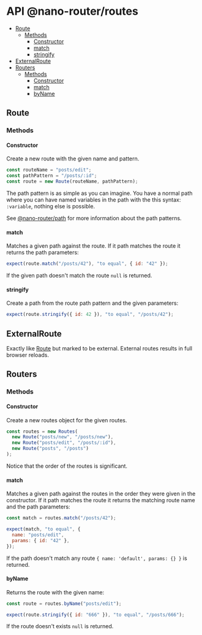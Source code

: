 # API @nano-router/routes

<!-- toc -->

- [Route](#route)
  - [Methods](#methods)
    - [Constructor](#constructor)
    - [match](#match)
    - [stringify](#stringify)
- [ExternalRoute](#externalroute)
- [Routers](#routers)
  - [Methods](#methods-1)
    - [Constructor](#constructor-1)
    - [match](#match-1)
    - [byName](#byname)

<!-- tocstop -->

## Route

### Methods

#### Constructor

Create a new route with the given name and pattern.

```js
const routeName = "posts/edit";
const pathPattern = "/posts/:id";
const route = new Route(routeName, pathPattern);
```

The path pattern is as simple as you can imagine. You have a normal path where you can have named variables in the path with the this syntax: `:variable`, nothing else is possible.

See [@nano-router/path](../path/API.md) for more information about the path
patterns.

#### match

Matches a given path against the route. If it path matches the route it returns the path parameters:

```js
expect(route.match("/posts/42"), "to equal", { id: "42" });
```

If the given path doesn't match the route `null` is returned.

#### stringify

Create a path from the route path pattern and the given parameters:

```js
expect(route.stringify({ id: 42 }), "to equal", "/posts/42");
```

## ExternalRoute

Exactly like [Route](#route) but marked to be external. External routes results
in full browser reloads.

## Routers

### Methods

#### Constructor

Create a new routes object for the given routes.

```js
const routes = new Routes(
  new Route("posts/new", "/posts/new"),
  new Route("posts/edit", "/posts/:id"),
  new Route("posts", "/posts")
);
```

Notice that the order of the routes is significant.

#### match

Matches a given path against the routes in the order they were given in the
constructor. If it path matches the route it returns the matching route name and
the path parameters:

```js
const match = routes.match("/posts/42");

expect(match, "to equal", {
  name: "posts/edit",
  params: { id: "42" },
});
```

If the path doesn't match any route `{ name: 'default', params: {} }` is returned.

#### byName

Returns the route with the given name:

```js
const route = routes.byName("posts/edit");

expect(route.stringify({ id: "666" }), "to equal", "/posts/666");
```

If the route doesn't exists `null` is returned.
